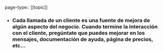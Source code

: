 page-type:: [[topic]]
- ### Cada llamada de un cliente es una fuente de mejora de algún aspecto del negocio. Cuando termine la interacción con el cliente, pregúntate que puedes mejorar en los mensajes, documentación de ayuda, página de precios, etc...



